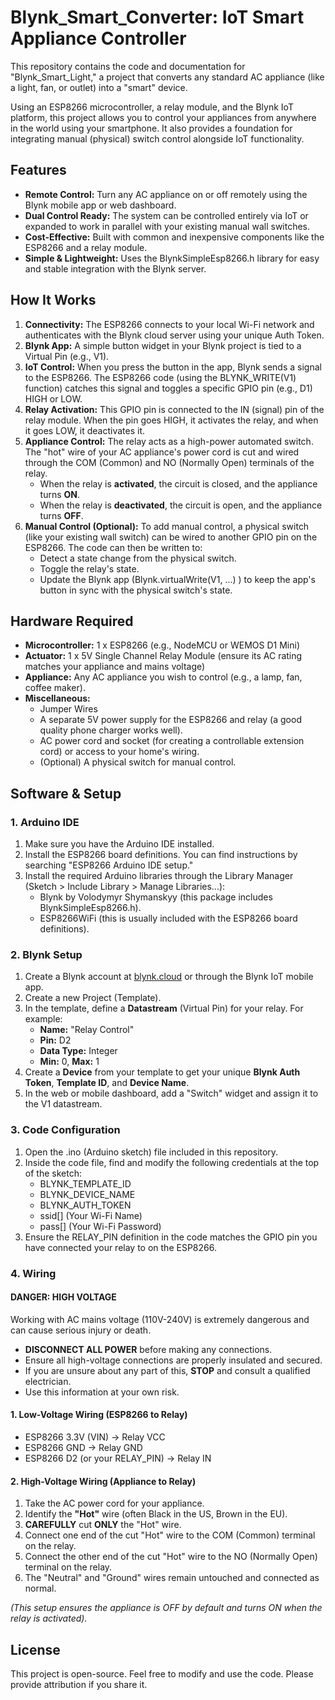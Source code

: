 # **Blynk\_Smart\_Converter: IoT Smart Appliance Controller**

This repository contains the code and documentation for "Blynk\_Smart\_Light," a project that converts any standard AC appliance (like a light, fan, or outlet) into a "smart" device.

Using an ESP8266 microcontroller, a relay module, and the Blynk IoT platform, this project allows you to control your appliances from anywhere in the world using your smartphone. It also provides a foundation for integrating manual (physical) switch control alongside IoT functionality.

## **Features**

* **Remote Control:** Turn any AC appliance on or off remotely using the Blynk mobile app or web dashboard.  
* **Dual Control Ready:** The system can be controlled entirely via IoT or expanded to work in parallel with your existing manual wall switches.  
* **Cost-Effective:** Built with common and inexpensive components like the ESP8266 and a relay module.  
* **Simple & Lightweight:** Uses the BlynkSimpleEsp8266.h library for easy and stable integration with the Blynk server.

## **How It Works**

1. **Connectivity:** The ESP8266 connects to your local Wi-Fi network and authenticates with the Blynk cloud server using your unique Auth Token.  
2. **Blynk App:** A simple button widget in your Blynk project is tied to a Virtual Pin (e.g., V1).  
3. **IoT Control:** When you press the button in the app, Blynk sends a signal to the ESP8266. The ESP8266 code (using the BLYNK\_WRITE(V1) function) catches this signal and toggles a specific GPIO pin (e.g., D1) HIGH or LOW.  
4. **Relay Activation:** This GPIO pin is connected to the IN (signal) pin of the relay module. When the pin goes HIGH, it activates the relay, and when it goes LOW, it deactivates it.  
5. **Appliance Control:** The relay acts as a high-power automated switch. The "hot" wire of your AC appliance's power cord is cut and wired through the COM (Common) and NO (Normally Open) terminals of the relay.  
   * When the relay is **activated**, the circuit is closed, and the appliance turns **ON**.  
   * When the relay is **deactivated**, the circuit is open, and the appliance turns **OFF**.  
6. **Manual Control (Optional):** To add manual control, a physical switch (like your existing wall switch) can be wired to another GPIO pin on the ESP8266. The code can then be written to:  
   * Detect a state change from the physical switch.  
   * Toggle the relay's state.  
   * Update the Blynk app (Blynk.virtualWrite(V1, ...) ) to keep the app's button in sync with the physical switch's state.

## **Hardware Required**

* **Microcontroller:** 1 x ESP8266 (e.g., NodeMCU or WEMOS D1 Mini)  
* **Actuator:** 1 x 5V Single Channel Relay Module (ensure its AC rating matches your appliance and mains voltage)  
* **Appliance:** Any AC appliance you wish to control (e.g., a lamp, fan, coffee maker).  
* **Miscellaneous:**  
  * Jumper Wires  
  * A separate 5V power supply for the ESP8266 and relay (a good quality phone charger works well).  
  * AC power cord and socket (for creating a controllable extension cord) or access to your home's wiring.  
  * (Optional) A physical switch for manual control.

## **Software & Setup**

### **1\. Arduino IDE**

1. Make sure you have the Arduino IDE installed.  
2. Install the ESP8266 board definitions. You can find instructions by searching "ESP8266 Arduino IDE setup."  
3. Install the required Arduino libraries through the Library Manager (Sketch \> Include Library \> Manage Libraries...):  
   * Blynk by Volodymyr Shymanskyy (this package includes BlynkSimpleEsp8266.h).  
   * ESP8266WiFi (this is usually included with the ESP8266 board definitions).

### **2\. Blynk Setup**

1. Create a Blynk account at [blynk.cloud](https://blynk.cloud/) or through the Blynk IoT mobile app.  
2. Create a new Project (Template).  
3. In the template, define a **Datastream** (Virtual Pin) for your relay. For example:  
   * **Name:** "Relay Control"  
   * **Pin:** D2  
   * **Data Type:** Integer  
   * **Min:** 0, **Max:** 1  
4. Create a **Device** from your template to get your unique **Blynk Auth Token**, **Template ID**, and **Device Name**.  
5. In the web or mobile dashboard, add a "Switch" widget and assign it to the V1 datastream.

### **3\. Code Configuration**

1. Open the .ino (Arduino sketch) file included in this repository.  
2. Inside the code file, find and modify the following credentials at the top of the sketch:  
   * BLYNK\_TEMPLATE\_ID  
   * BLYNK\_DEVICE\_NAME  
   * BLYNK\_AUTH\_TOKEN  
   * ssid\[\] (Your Wi-Fi Name)  
   * pass\[\] (Your Wi-Fi Password)  
3. Ensure the RELAY\_PIN definition in the code matches the GPIO pin you have connected your relay to on the ESP8266.

### **4\. Wiring**

#### **DANGER: HIGH VOLTAGE**

Working with AC mains voltage (110V-240V) is extremely dangerous and can cause serious injury or death.

* **DISCONNECT ALL POWER** before making any connections.  
* Ensure all high-voltage connections are properly insulated and secured.  
* If you are unsure about any part of this, **STOP** and consult a qualified electrician.  
* Use this information at your own risk.

#### **1\. Low-Voltage Wiring (ESP8266 to Relay)**

* ESP8266 3.3V (VIN) \-\> Relay VCC  
* ESP8266 GND \-\> Relay GND  
* ESP8266 D2 (or your RELAY\_PIN) \-\> Relay IN

#### **2\. High-Voltage Wiring (Appliance to Relay)**

1. Take the AC power cord for your appliance.  
2. Identify the **"Hot"** wire (often Black in the US, Brown in the EU).  
3. **CAREFULLY** cut **ONLY** the "Hot" wire.  
4. Connect one end of the cut "Hot" wire to the COM (Common) terminal on the relay.  
5. Connect the other end of the cut "Hot" wire to the NO (Normally Open) terminal on the relay.  
6. The "Neutral" and "Ground" wires remain untouched and connected as normal.

*(This setup ensures the appliance is OFF by default and turns ON when the relay is activated).*

## **License**

This project is open-source. Feel free to modify and use the code. Please provide attribution if you share it.
